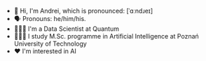 - 👋 Hi, I'm Andrei, which is pronounced: [ˈɑːndɹeɪ]
- 🗣️ Pronouns: he/him/his.
- 👨🏼‍💻 I'm a Data Scientist at Quantum
- 👨🏼‍🎓 I study M.Sc. programme in Artificial Intelligence at Poznań University of Technology 
- ❤️ I'm interested in AI 
